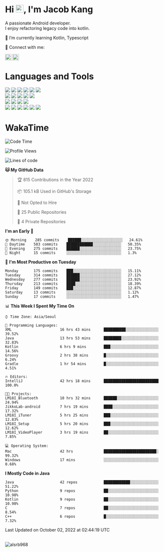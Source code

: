 # Hi <img src="https://media.giphy.com/media/hvRJCLFzcasrR4ia7z/giphy.gif" width="25px">, I'm Jacob Kang
A passionate Android developer.
</br>
I enjoy refactoring legacy code into kotlin.

🌱 I’m currently learning Kotlin, Typescript

🤝 Connect with me:

<a href="https://www.linkedin.com/in/minkyu-kang-b7477b1b2/"><img align="left" src="https://raw.githubusercontent.com/yushi1007/yushi1007/main/images/linkedin.svg" alt="Minkyu Kang | LinkedIn" width="21px"/></a>
<a href="https://www.instagram.com/_jacob_kang/"><img align="left" src="https://raw.githubusercontent.com/yushi1007/yushi1007/main/images/instagram.svg" alt="Jacob Kang | Instagram" width="21px"/></a>

</br>

# Languages and Tools

<div align="left">
<img src="https://img.shields.io/badge/java-007396?logo=java&logoColor=white"/>
<img src="https://img.shields.io/badge/kotlin-7F52FF?logo=kotlin&logoColor=white"/>
<img src="https://img.shields.io/badge/python-3776AB?logo=python&logoColor=white"/>
<img src="https://img.shields.io/badge/bash shell-4EAA25?logo=gnubash&logoColor=white"/>
<img src="https://img.shields.io/badge/c-A8B9CC?logo=c&logoColor=white"/>
<img src="https://img.shields.io/badge/c++-00599C?logo=c%2b%2b&logoColor=white"/>
</div>
<div align="left">
<img src="https://img.shields.io/badge/git-F05032?logo=git&logoColor=white"/>
<img src="https://img.shields.io/badge/github-181717?logo=github&logoColor=white"/>
<img src="https://img.shields.io/badge/mysql-4479A1?logo=mysql&logoColor=white"/>
<img src="https://img.shields.io/badge/sqlite-003B57?logo=sqlite&logoColor=white"/>
<img src="https://img.shields.io/badge/amazon AWS-232F3E?logo=amazonaws&logoColor=white"/>
</div>
<div align="left">
<img src="https://img.shields.io/badge/android-3DDC84?logo=android&logoColor=white"/>
<img src="https://img.shields.io/badge/linux-FCC624?logo=linux&logoColor=white"/>
<img src="https://img.shields.io/badge/flask-000000?logo=flask&logoColor=white"/>
<img src="https://img.shields.io/badge/arduino-00979D?logo=arduino&logoColor=white"/>
</div>
<div align="left">
<img src="https://img.shields.io/badge/slack-4A154B?logo=slack&logoColor=white"/>
<img src="https://img.shields.io/badge/notion-000000?logo=notion&logoColor=white"/>
<img src="https://img.shields.io/badge/jira-0052CC?logo=jira&logoColor=white"/>
<img src="https://img.shields.io/badge/postman-FF6C37?logo=postman&logoColor=white"/>
<img src="https://img.shields.io/badge/intellij-000000?logo=intellijidea&logoColor=white"/>
<img src="https://img.shields.io/badge/pycharm-000000?logo=pycharm&logoColor=white"/>
</div>

# WakaTime

<!--START_SECTION:waka-->
![Code Time](http://img.shields.io/badge/Code%20Time-1%2C302%20hrs%204%20mins-blue)

![Profile Views](http://img.shields.io/badge/Profile%20Views-0-blue)

![Lines of code](https://img.shields.io/badge/From%20Hello%20World%20I%27ve%20Written-170%20Thousand%20lines%20of%20code-blue)

**🐱 My GitHub Data** 

> 🏆 815 Contributions in the Year 2022
 > 
> 📦 105.1 kB Used in GitHub's Storage 
 > 
> 🚫 Not Opted to Hire
 > 
> 📜 25 Public Repositories 
 > 
> 🔑 4 Private Repositories  
 > 
**I'm an Early 🐤** 

```text
🌞 Morning    285 commits    ██████░░░░░░░░░░░░░░░░░░░   24.61% 
🌆 Daytime    583 commits    ████████████░░░░░░░░░░░░░   50.35% 
🌃 Evening    275 commits    ██████░░░░░░░░░░░░░░░░░░░   23.75% 
🌙 Night      15 commits     ░░░░░░░░░░░░░░░░░░░░░░░░░   1.3%

```
📅 **I'm Most Productive on Tuesday** 

```text
Monday       175 commits    ███░░░░░░░░░░░░░░░░░░░░░░   15.11% 
Tuesday      314 commits    ██████░░░░░░░░░░░░░░░░░░░   27.12% 
Wednesday    277 commits    ██████░░░░░░░░░░░░░░░░░░░   23.92% 
Thursday     213 commits    ████░░░░░░░░░░░░░░░░░░░░░   18.39% 
Friday       149 commits    ███░░░░░░░░░░░░░░░░░░░░░░   12.87% 
Saturday     13 commits     ░░░░░░░░░░░░░░░░░░░░░░░░░   1.12% 
Sunday       17 commits     ░░░░░░░░░░░░░░░░░░░░░░░░░   1.47%

```


📊 **This Week I Spent My Time On** 

```text
⌚︎ Time Zone: Asia/Seoul

💬 Programming Languages: 
XML                      16 hrs 43 mins      ██████████░░░░░░░░░░░░░░░   39.52% 
Java                     13 hrs 53 mins      ████████░░░░░░░░░░░░░░░░░   32.83% 
Kotlin                   6 hrs 9 mins        ███░░░░░░░░░░░░░░░░░░░░░░   14.56% 
Groovy                   2 hrs 38 mins       █░░░░░░░░░░░░░░░░░░░░░░░░   6.24% 
Gradle                   1 hr 54 mins        █░░░░░░░░░░░░░░░░░░░░░░░░   4.51%

🔥 Editors: 
IntelliJ                 42 hrs 18 mins      █████████████████████████   100.0%

🐱‍💻 Projects: 
LM18I_Bluetooth          10 hrs 32 mins      ██████░░░░░░░░░░░░░░░░░░░   24.94% 
JikkoLab-android         7 hrs 19 mins       ████░░░░░░░░░░░░░░░░░░░░░   17.32% 
LM18I_iTuner             5 hrs 25 mins       ███░░░░░░░░░░░░░░░░░░░░░░   12.83% 
LM18I_Setup              5 hrs 20 mins       ███░░░░░░░░░░░░░░░░░░░░░░   12.62% 
LM18I_VideoPlayer        3 hrs 19 mins       ██░░░░░░░░░░░░░░░░░░░░░░░   7.85%

💻 Operating System: 
Mac                      42 hrs              ████████████████████████░   99.32% 
Windows                  17 mins             ░░░░░░░░░░░░░░░░░░░░░░░░░   0.68%

```

**I Mostly Code in Java** 

```text
Java                     42 repos            ████████████░░░░░░░░░░░░░   51.22% 
Python                   9 repos             ██░░░░░░░░░░░░░░░░░░░░░░░   10.98% 
Kotlin                   9 repos             ██░░░░░░░░░░░░░░░░░░░░░░░   10.98% 
C                        7 repos             ██░░░░░░░░░░░░░░░░░░░░░░░   8.54% 
C++                      6 repos             █░░░░░░░░░░░░░░░░░░░░░░░░   7.32%

```



 Last Updated on October 02, 2022 at 02:44:19 UTC
<!--END_SECTION:waka-->

</br>

<div align="left">
<img align="left" src="https://github-readme-stats.vercel.app/api/top-langs?username=alsrb968&show_icons=true&locale=en&layout=compact&theme=dark" alt="alsrb968" />
</div>
